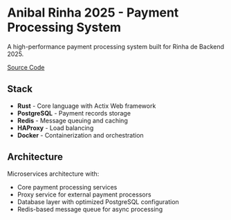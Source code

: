 # Anibal Rinha 2025 - Payment Processing System

A high-performance payment processing system built for Rinha de Backend 2025.

[Source Code](https://github.com/anibalmf1/anibal-rinha-2025)

## Stack

- **Rust** - Core language with Actix Web framework
- **PostgreSQL** - Payment records storage
- **Redis** - Message queuing and caching
- **HAProxy** - Load balancing
- **Docker** - Containerization and orchestration

## Architecture

Microservices architecture with:
- Core payment processing services
- Proxy service for external payment processors
- Database layer with optimized PostgreSQL configuration
- Redis-based message queue for async processing 